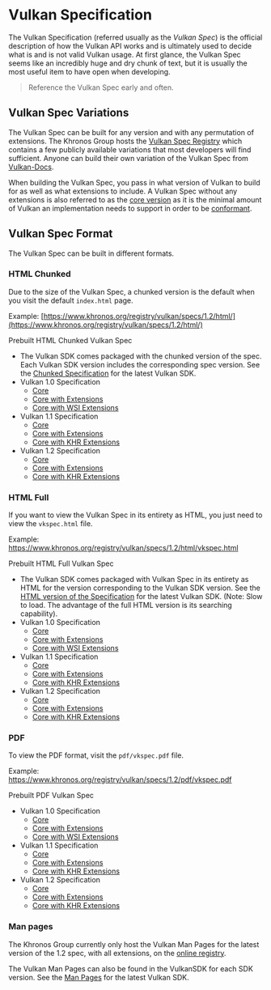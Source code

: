 # Vulkan Specification

The Vulkan Specification (referred usually as the _Vulkan Spec_) is the official description of how the Vulkan API works and is ultimately used to decide what is and is not valid Vulkan usage. At first glance, the Vulkan Spec seems like an incredibly huge and dry chunk of text, but it is usually the most useful item to have open when developing.

> Reference the Vulkan Spec early and often.

## Vulkan Spec Variations

The Vulkan Spec can be built for any version and with any permutation of extensions. The Khronos Group hosts the [Vulkan Spec Registry](https://www.khronos.org/registry/vulkan/specs/) which contains a few publicly available variations that most developers will find sufficient. Anyone can build their own variation of the Vulkan Spec from [Vulkan-Docs](https://github.com/KhronosGroup/Vulkan-Docs/blob/master/BUILD.adoc).

When building the Vulkan Spec, you pass in what version of Vulkan to build for as well as what extensions to include. A Vulkan Spec without any extensions is also referred to as the [core version](https://www.khronos.org/registry/vulkan/specs/1.2/html/vkspec.html#extendingvulkan-coreversions) as it is the minimal amount of Vulkan an implementation needs to support in order to be [conformant](./vulkan_cts.md).

## Vulkan Spec Format

The Vulkan Spec can be built in different formats.

### HTML Chunked

Due to the size of the Vulkan Spec, a chunked version is the default when you visit the default `index.html` page.

Example: [https://www.khronos.org/registry/vulkan/specs/1.2/html/](https://www.khronos.org/registry/vulkan/specs/1.2/html/)

Prebuilt HTML Chunked Vulkan Spec
- The Vulkan SDK comes packaged with the chunked version of the spec. Each Vulkan SDK version includes the corresponding spec version. See the [Chunked Specification](https://vulkan.lunarg.com/doc/sdk/latest/windows/chunked_spec/index.html) for the latest Vulkan SDK.
- Vulkan 1.0 Specification
    - [Core](https://www.khronos.org/registry/vulkan/specs/1.0/html/)
    - [Core with Extensions](https://www.khronos.org/registry/vulkan/specs/1.0-extensions/html/)
    - [Core with WSI Extensions](https://www.khronos.org/registry/vulkan/specs/1.0-wsi_extensions/html/)
- Vulkan 1.1 Specification
    - [Core](https://www.khronos.org/registry/vulkan/specs/1.1/html/)
    - [Core with Extensions](https://www.khronos.org/registry/vulkan/specs/1.1-extensions/html/)
    - [Core with KHR Extensions](https://www.khronos.org/registry/vulkan/specs/1.1-khr-extensions/html/)
- Vulkan 1.2 Specification
    - [Core](https://www.khronos.org/registry/vulkan/specs/1.2/html/)
    - [Core with Extensions](https://www.khronos.org/registry/vulkan/specs/1.2-extensions/html/)
    - [Core with KHR Extensions](https://www.khronos.org/registry/vulkan/specs/1.2-khr-extensions/html/)

### HTML Full

If you want to view the Vulkan Spec in its entirety as HTML, you just need to view the `vkspec.html` file.

Example: https://www.khronos.org/registry/vulkan/specs/1.2/html/vkspec.html

Prebuilt HTML Full Vulkan Spec
- The Vulkan SDK comes packaged with Vulkan Spec in its entirety as HTML for the version corresponding to the Vulkan SDK version. See the [HTML version of the Specification](https://vulkan.lunarg.com/doc/sdk/latest/windows/vkspec.html) for the latest Vulkan SDK. (Note: Slow to load. The advantage of the full HTML version is its searching capability).
- Vulkan 1.0 Specification
    - [Core](https://www.khronos.org/registry/vulkan/specs/1.0/html/vkspec.html)
    - [Core with Extensions ](https://www.khronos.org/registry/vulkan/specs/1.0-extensions/html/vkspec.html)
    - [Core with WSI Extensions](https://www.khronos.org/registry/vulkan/specs/1.0-wsi_extensions/html/vkspec.html)
- Vulkan 1.1 Specification
    - [Core](https://www.khronos.org/registry/vulkan/specs/1.1/html/vkspec.html)
    - [Core with Extensions](https://www.khronos.org/registry/vulkan/specs/1.1-extensions/html/vkspec.html)
    - [Core with KHR Extensions](https://www.khronos.org/registry/vulkan/specs/1.1-khr-extensions/html/vkspec.html)
- Vulkan 1.2 Specification
    - [Core](https://www.khronos.org/registry/vulkan/specs/1.2/html/vkspec.html)
    - [Core with Extensions](https://www.khronos.org/registry/vulkan/specs/1.2-extensions/html/vkspec.html)
    - [Core with KHR Extensions](https://www.khronos.org/registry/vulkan/specs/1.2-khr-extensions/html/vkspec.html)

### PDF

To view the PDF format, visit the `pdf/vkspec.pdf` file.

Example: https://www.khronos.org/registry/vulkan/specs/1.2/pdf/vkspec.pdf

Prebuilt PDF Vulkan Spec
- Vulkan 1.0 Specification
    - [Core](https://www.khronos.org/registry/vulkan/specs/1.0/pdf/vkspec.pdf)
    - [Core with Extensions ](https://www.khronos.org/registry/vulkan/specs/1.0-extensions/pdf/vkspec.pdf)
    - [Core with WSI Extensions](https://www.khronos.org/registry/vulkan/specs/1.0-wsi_extensions/pdf/vkspec.pdf)
- Vulkan 1.1 Specification
    - [Core](https://www.khronos.org/registry/vulkan/specs/1.1/pdf/vkspec.pdf)
    - [Core with Extensions](https://www.khronos.org/registry/vulkan/specs/1.1-extensions/pdf/vkspec.pdf)
    - [Core with KHR Extensions](https://www.khronos.org/registry/vulkan/specs/1.1-khr-extensions/pdf/vkspec.pdf)
- Vulkan 1.2 Specification
    - [Core](https://www.khronos.org/registry/vulkan/specs/1.2/pdf/vkspec.pdf)
    - [Core with Extensions](https://www.khronos.org/registry/vulkan/specs/1.2-extensions/pdf/vkspec.pdf)
    - [Core with KHR Extensions](https://www.khronos.org/registry/vulkan/specs/1.2-khr-extensions/pdf/vkspec.pdf)

### Man pages

The Khronos Group currently only host the Vulkan Man Pages for the latest version of the 1.2 spec, with all extensions, on the [online registry](https://www.khronos.org/registry/vulkan/specs/1.2-extensions/man/html/).

The Vulkan Man Pages can also be found in the VulkanSDK for each SDK version. See the [Man Pages](https://vulkan.lunarg.com/doc/sdk/latest/windows/apispec.html) for the latest Vulkan SDK.
